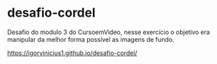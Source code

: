 # desafio-cordel
 Desafio do modulo 3 do CursoemVideo, nesse exercício o objetivo era manipular da melhor forma possível as imagens de fundo.
 
 https://igorvinicius1.github.io/desafio-cordel/
